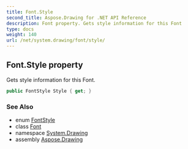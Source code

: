 ```yaml
---
title: Font.Style
second_title: Aspose.Drawing for .NET API Reference
description: Font property. Gets style information for this Font
type: docs
weight: 140
url: /net/system.drawing/font/style/
---
```

## Font.Style property

Gets style information for this Font.

```csharp
public FontStyle Style { get; }
```

### See Also

* enum [FontStyle](../../fontstyle/)
* class [Font](../)
* namespace [System.Drawing](../../font/)
* assembly [Aspose.Drawing](../../../)


